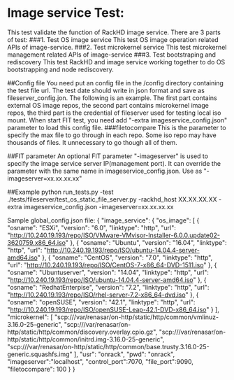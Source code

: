 # Image service Test:

This test validate the function of RackHD image service. There are 3 parts of test:
###1. Test OS image service
This test OS image operation related APIs of image-service.
###2. Test microkernel service
This test microkernel management related APIs of image-service
###3. Test bootstraping and rediscovery
This test RackHD and image service working together to do OS bootstrapping and node rediscovery.

##Config file
You need put an config file in the /config directory containing the test file url. The test date should write in json format and save as fileserver_config.jon. The following is an example.
The first part contains external OS image repos, the second part contains microkernel image repos, the third part is the credential of fileserver used for testing local iso mount.
When start FIT test, you need add "-extra imageservice_config.json" parameter to load this config file.
###filetocompare
This is the parameter to specify the max file to go through in each repo. Some iso repo may have thousands of files. It unnecessary to go though all of them. 


##FIT parameter
An optional FIT parameter "-imageserver" is used to specify the image service server IP(management port). It can override the parameter with the same name in imageservice_config.json. Use as "-imageserver=xx.xx.xx.xx"

##Example 
python run_tests.py -test ./tests/fileserver/test_os_static_file_server.py  -rackhd_host XX.XX.XX.XX -extra imageservice_config.json -imageserver=xx.xx.xx.xx

Sample global_config.json file:
 {
  "image_service": {
    "os_image": [
      {
        "osname": "ESXi",
        "version": "6.0",
        "linktype": "http",
        "url": "http://10.240.19.193/repo/ISO/VMware-VMvisor-Installer-6.0.0.update02-3620759.x86_64.iso"
      },
      {
        "osname": "Ubuntu",
        "version": "16.04",
        "linktype": "http",
        "url": "http://10.240.19.193/repo/ISO/ubuntu-14.04.4-server-amd64.iso"
      },
      {
        "osname": "CentOS",
        "version": "7.0",
        "linktype": "http",
        "url": "http://10.240.19.193/repo/ISO/CentOS-7-x86_64-DVD-1511.iso"
      },
      {
        "osname": "Ubuntuserver",
        "version": "14.04",
        "linktype": "http",
        "url": "http://10.240.19.193/repo/ISO/ubuntu-14.04.4-server-amd64.iso"
      },
      {
        "osname": "RedhatEnterpise",
        "version": "7.2",
        "linktype": "http",
        "url": "http://10.240.19.193/repo/ISO/rhel-server-7.2-x86_64-dvd.iso"
      },
      {
        "osname": "openSUSE",
        "version": "42.1",
        "linktype": "http",
        "url": "http://10.240.19.193/repo/ISO/openSUSE-Leap-42.1-DVD-x86_64.iso"
      }
    ],
    "microkernel": [
      "scp:///var/renasar/on-http/static/http/common/vmlinuz-3.16.0-25-generic",
      "scp:///var/renasar/on-http/static/http/common/discovery.overlay.cpio.gz",
      "scp:///var/renasar/on-http/static/http/common/initrd.img-3.16.0-25-generic",
      "scp:///var/renasar/on-http/static/http/common/base.trusty.3.16.0-25-generic.squashfs.img"
    ],
    "usr": "onrack",
    "pwd": "onrack",
    "imageserver":"localhost",
    "control_port":7070,
    "file_port":9090,
    "filetocompare": 100
  }
}

